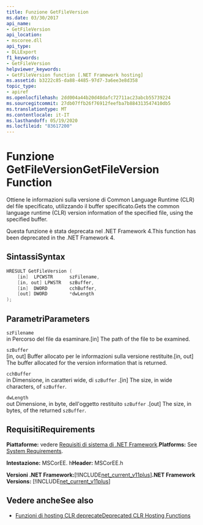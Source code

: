 ```yaml
---
title: Funzione GetFileVersion
ms.date: 03/30/2017
api_name:
- GetFileVersion
api_location:
- mscoree.dll
api_type:
- DLLExport
f1_keywords:
- GetFileVersion
helpviewer_keywords:
- GetFileVersion function [.NET Framework hosting]
ms.assetid: b3222c85-da88-4485-97d7-3a6ee3e8d358
topic_type:
- apiref
ms.openlocfilehash: 2dd004a44b20d48dafc72711ac23abcb55739224
ms.sourcegitcommit: 27db07ffb26f76912feefba7b884313547410db5
ms.translationtype: MT
ms.contentlocale: it-IT
ms.lasthandoff: 05/19/2020
ms.locfileid: "83617200"
---
```

# <a name="getfileversion-function"></a><span data-ttu-id="2f1ee-102">Funzione GetFileVersion</span><span class="sxs-lookup"><span data-stu-id="2f1ee-102">GetFileVersion Function</span></span>
<span data-ttu-id="2f1ee-103">Ottiene le informazioni sulla versione di Common Language Runtime (CLR) del file specificato, utilizzando il buffer specificato.</span><span class="sxs-lookup"><span data-stu-id="2f1ee-103">Gets the common language runtime (CLR) version information of the specified file, using the specified buffer.</span></span>  
  
 <span data-ttu-id="2f1ee-104">Questa funzione è stata deprecata nel .NET Framework 4.</span><span class="sxs-lookup"><span data-stu-id="2f1ee-104">This function has been deprecated in the .NET Framework 4.</span></span>  
  
## <a name="syntax"></a><span data-ttu-id="2f1ee-105">Sintassi</span><span class="sxs-lookup"><span data-stu-id="2f1ee-105">Syntax</span></span>  
  
```cpp  
HRESULT GetFileVersion (  
    [in]  LPCWSTR      szFilename,
    [in, out] LPWSTR   szBuffer,
    [in]  DWORD        cchBuffer,
    [out] DWORD        *dwLength  
);  
```  
  
## <a name="parameters"></a><span data-ttu-id="2f1ee-106">Parametri</span><span class="sxs-lookup"><span data-stu-id="2f1ee-106">Parameters</span></span>  
 `szFilename`  
 <span data-ttu-id="2f1ee-107">in Percorso del file da esaminare.</span><span class="sxs-lookup"><span data-stu-id="2f1ee-107">[in] The path of the file to be examined.</span></span>  
  
 `szBuffer`  
 <span data-ttu-id="2f1ee-108">[in, out] Buffer allocato per le informazioni sulla versione restituite.</span><span class="sxs-lookup"><span data-stu-id="2f1ee-108">[in, out] The buffer allocated for the version information that is returned.</span></span>  
  
 `cchBuffer`  
 <span data-ttu-id="2f1ee-109">in Dimensione, in caratteri wide, di `szBuffer` .</span><span class="sxs-lookup"><span data-stu-id="2f1ee-109">[in] The size, in wide characters, of `szBuffer`.</span></span>  
  
 `dwLength`  
 <span data-ttu-id="2f1ee-110">out Dimensione, in byte, dell'oggetto restituito `szBuffer` .</span><span class="sxs-lookup"><span data-stu-id="2f1ee-110">[out] The size, in bytes, of the returned `szBuffer`.</span></span>  
  
## <a name="requirements"></a><span data-ttu-id="2f1ee-111">Requisiti</span><span class="sxs-lookup"><span data-stu-id="2f1ee-111">Requirements</span></span>  
 <span data-ttu-id="2f1ee-112">**Piattaforme:** vedere [Requisiti di sistema di .NET Framework](../../get-started/system-requirements.md).</span><span class="sxs-lookup"><span data-stu-id="2f1ee-112">**Platforms:** See [System Requirements](../../get-started/system-requirements.md).</span></span>  
  
 <span data-ttu-id="2f1ee-113">**Intestazione:** MSCorEE. h</span><span class="sxs-lookup"><span data-stu-id="2f1ee-113">**Header:** MSCorEE.h</span></span>  
  
 <span data-ttu-id="2f1ee-114">**Versioni .NET Framework:**[!INCLUDE[net_current_v11plus](../../../../includes/net-current-v11plus-md.md)]</span><span class="sxs-lookup"><span data-stu-id="2f1ee-114">**.NET Framework Versions:** [!INCLUDE[net_current_v11plus](../../../../includes/net-current-v11plus-md.md)]</span></span>  
  
## <a name="see-also"></a><span data-ttu-id="2f1ee-115">Vedere anche</span><span class="sxs-lookup"><span data-stu-id="2f1ee-115">See also</span></span>

- [<span data-ttu-id="2f1ee-116">Funzioni di hosting CLR deprecate</span><span class="sxs-lookup"><span data-stu-id="2f1ee-116">Deprecated CLR Hosting Functions</span></span>](deprecated-clr-hosting-functions.md)
